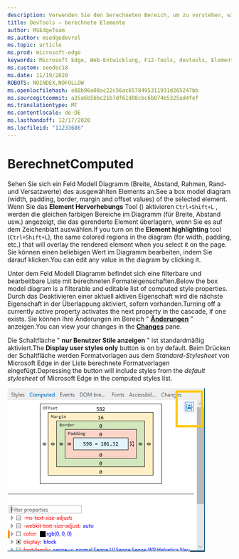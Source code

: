 ```yaml
---
description: Verwenden Sie den berechneten Bereich, um zu verstehen, wie Ihr CSS auf Seitenelementen überlappt und berechnet.
title: DevTools – berechnete Elemente
author: MSEdgeTeam
ms.author: msedgedevrel
ms.topic: article
ms.prod: microsoft-edge
keywords: Microsoft Edge, Web-Entwicklung, F12-Tools, devtools, Elemente, CSS, berechneter Wert, Feld Modell
ms.custom: seodec18
ms.date: 11/19/2020
ROBOTS: NOINDEX,NOFOLLOW
ms.openlocfilehash: e88b96a08ac22c56ac6578495311931d265247bb
ms.sourcegitcommit: a35a6b5bbc21b7df61d08cbc6b074b5325ad4fef
ms.translationtype: MT
ms.contentlocale: de-DE
ms.lasthandoff: 12/17/2020
ms.locfileid: "11233686"
---
```

# <span data-ttu-id="bb79c-104">Berechnet</span><span class="sxs-lookup"><span data-stu-id="bb79c-104">Computed</span></span>

<span data-ttu-id="bb79c-105">Sehen Sie sich ein Feld Modell Diagramm (Breite, Abstand, Rahmen, Rand-und Versatzwerte) des ausgewählten Elements an.</span><span class="sxs-lookup"><span data-stu-id="bb79c-105">See a box model diagram (width, padding, border, margin and offset values) of the selected element.</span></span> <span data-ttu-id="bb79c-106">Wenn Sie das **Element Hervorhebungs** Tool () aktivieren `Ctrl+Shift+L` , werden die gleichen farbigen Bereiche im Diagramm (für Breite, Abstand usw.) angezeigt, die das gerenderte Element überlagern, wenn Sie es auf dem Zeichenblatt auswählen.</span><span class="sxs-lookup"><span data-stu-id="bb79c-106">If you turn on the **Element highlighting** tool (`Ctrl+Shift+L`), the same colored regions in the diagram (for width, padding, etc.) that will overlay the rendered element when you select it on the page.</span></span> <span data-ttu-id="bb79c-107">Sie können einen beliebigen Wert im Diagramm bearbeiten, indem Sie darauf klicken.</span><span class="sxs-lookup"><span data-stu-id="bb79c-107">You can edit any value in the diagram by clicking it.</span></span> 

<span data-ttu-id="bb79c-108">Unter dem Feld Modell Diagramm befindet sich eine filterbare und bearbeitbare Liste mit berechneten Formateigenschaften.</span><span class="sxs-lookup"><span data-stu-id="bb79c-108">Below the box model diagram is a filterable and editable list of computed style properties.</span></span> <span data-ttu-id="bb79c-109">Durch das Deaktivieren einer aktuell aktiven Eigenschaft wird die nächste Eigenschaft in der Überlappung aktiviert, sofern vorhanden.</span><span class="sxs-lookup"><span data-stu-id="bb79c-109">Turning off a currently active property activates the next property in the cascade, if one exists.</span></span> <span data-ttu-id="bb79c-110">Sie können Ihre Änderungen im Bereich " [**Änderungen**](./changes.md) " anzeigen.</span><span class="sxs-lookup"><span data-stu-id="bb79c-110">You can view your changes in the [**Changes**](./changes.md) pane.</span></span>

<span data-ttu-id="bb79c-111">Die Schaltfläche " **nur Benutzer Stile anzeigen** " ist standardmäßig aktiviert.</span><span class="sxs-lookup"><span data-stu-id="bb79c-111">The **Display user styles only** button is on by default.</span></span> <span data-ttu-id="bb79c-112">Beim Drücken der Schaltfläche werden Formatvorlagen aus dem *Standard-Stylesheet* von Microsoft Edge in der Liste berechnete Formatvorlagen eingefügt.</span><span class="sxs-lookup"><span data-stu-id="bb79c-112">Depressing the button will include styles from the *default stylesheet* of Microsoft Edge in the computed styles list.</span></span>

![Berechneter Bereich](../media/elements_computed.png)
